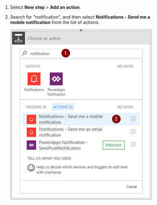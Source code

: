 1. Select **New step** > **Add an action**.
2. Search for "notification", and then select **Notifications - Send me a mobile notification** from the list of actions.
   
     ![notification](./media/email-triggers/email-triggers-sender-3.png)

